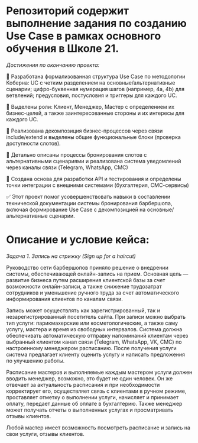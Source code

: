 # Репозиторий содержит выполнение задания по созданию Use Case в рамках основного обучения в Школе 21.

_Достижения по окончанию проекта:_

📍 Разработана формализованная структура Use Case по методологии Коберна: UC с четким разделением на основные/альтернативные сценарии; цифро-буквенная нумерация шагов (например, 4a, 4b) для ветвлений; предусловия, постусловия и триггеры для каждого UC.

📍 Выделены роли: Клиент, Менеджер, Мастер с определением их бизнес-целей, а также заинтересованные стороны и их интересы для каждого UC.

📍 Реализована декомпозиция бизнес-процессов через связи include/extend и выделены общие функциональные блоки (проверка доступности слотов).

📍 Детально описаны процессы бронирования слотов с альтернативными сценариями и реализована система уведомлений через каналы связи (Telegram, WhatsApp, СМС)

📍 Создана основа для разработки API и тестирования и определены точки интеграции с внешними системами (бухгалтерия, СМС-сервисы)

✅ Этот проект помог усовершенствовать навыки в составлении технической документации системы бронирования барбершопа, включая формирование Use Case с декомпозицией на основные/альтернативные сценарии.

# Описание и условие кейса:
_Задача 1. Запись на стрижку (Sign up for a haircut)_

Руководство сети барбершопов приняло решение о внедрении системы, обеспечивающей онлайн-запись на прием. Основная цель — развитие бизнеса путем расширения клиентской базы за счет возможности онлайн-записи, а также снижение трудозатрат сотрудников и уменьшение ручного труда за счет автоматического информирования клиентов по каналам связи.

Запись может осуществлять как зарегистрированный, так и незарегистрированный посетитель сайта. При записи можно выбрать тип услуги: парикмахерские или косметологические, а также саму услугу, мастера и время из свободных интервалов. Система должна обеспечивать автоматическую отправку напоминаний клиентам через выбранный клиентом канал связи (Telegram, WhatsApp, VK, СМС) по настроенному менеджером расписанию. После получения услуги система предлагает клиенту оценить услугу и написать предложения по улучшению работы.

Расписание мастеров и выполняемые каждым мастером услуги должен вводить менеджер, возможно, это будет не один человек. Он же отвечает за актуальность расписания и при необходимости корректирует его, осуществляет связь с клиентами в ручном режиме, проставляет отметку о выполнении услуги, начисляет и принимает оплату, передает данные об оплате в бухгалтерию. Также менеджер может получать отчеты о выполненных услугах и просматривать отзывы клиентов.

Любой мастер имеет возможность посмотреть расписание и запись на свои услуги, отзывы клиентов.
